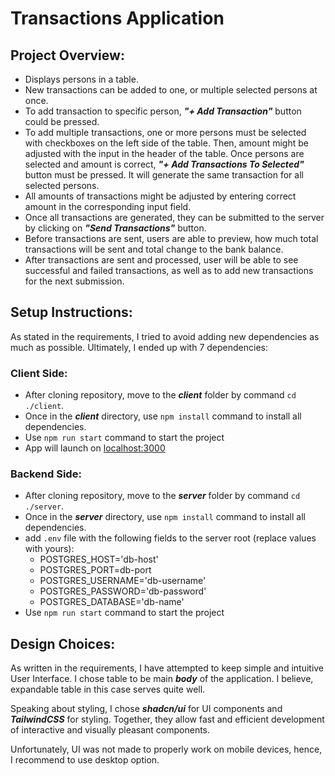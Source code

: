 # Transactions Application

## Project Overview:
- Displays persons in a table.
- New transactions can be added to one, or multiple selected persons at once.
- To add transaction to specific person, ***"+ Add Transaction"*** button could be pressed.
- To add multiple transactions, one or more persons must be selected with checkboxes on the left side of the table. 
Then, amount might be adjusted with the input in the header of the table. Once persons are selected and amount is correct,
***"+ Add Transactions To Selected"*** button must be pressed. It will generate the same transaction for all selected persons.
- All amounts of transactions might be adjusted by entering correct amount in the corresponding input field.
- Once all transactions are generated, they can be submitted to the server by clicking on ***"Send Transactions"*** button.
- Before transactions are sent, users are able to preview, how much total transactions will be sent and total change to the bank balance.
- After transactions are sent and processed, user will be able to see successful and failed transactions, as well as to add new transactions for the next submission.

## Setup Instructions:
As stated in the requirements, I tried to avoid adding new dependencies as much as possible. Ultimately, I ended up with 7 dependencies:

### Client Side:
- After cloning repository, move to the ***client*** folder by command ```cd ./client```.
- Once in the ***client*** directory, use ```npm install``` command to install all dependencies.
- Use ```npm run start``` command to start the project
- App will launch on [localhost:3000](http://localhost:3000)

### Backend Side:
- After cloning repository, move to the ***server*** folder by command ```cd ./server```.
- Once in the ***server*** directory, use ```npm install``` command to install all dependencies.
- add ```.env``` file with the following fields to the server root (replace values with yours):
  - POSTGRES_HOST='db-host'
  - POSTGRES_PORT=db-port
  - POSTGRES_USERNAME='db-username'
  - POSTGRES_PASSWORD='db-password'
  - POSTGRES_DATABASE='db-name'
- Use ```npm run start``` command to start the project

## Design Choices:
As written in the requirements, I have attempted to keep simple and intuitive User Interface. I chose table to be main ***body*** of the application.
I believe, expandable table in this case serves quite well. 

Speaking about styling, I chose ***shadcn/ui*** for UI components and ***TailwindCSS*** for styling. Together, they allow
fast and efficient development of interactive and visually pleasant components.

Unfortunately, UI was not made to properly work on mobile devices, hence, I recommend to use desktop option.